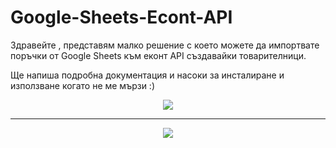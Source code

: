 # Google-Sheets-Econt-API
Здравейте , представям малко решение с което можете да импортвате поръчки от Google Sheets към еконт API създавайки товарителници.

Ще напиша подробна документация и насоки за инсталиране и използване когато не ме мързи :)
<center>
<img src="https://i.ytimg.com/vi/0rpgVE_nrIk/maxresdefault.jpg">
</center>
<hr>
<center>
<img src="https://image.opencart.com/cache/5bd71c18719f4-resize-710x380.jpg">
</center>

